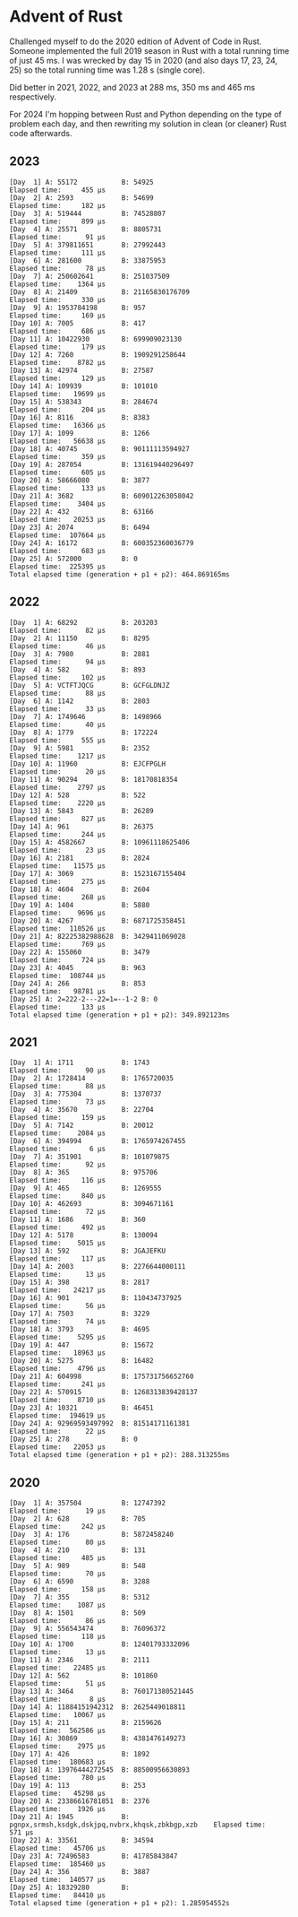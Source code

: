# Advent of Rust

Challenged myself to do the 2020 edition of Advent of Code in Rust. Someone implemented the full 2019 season in Rust with a total running time of just 45 ms. I was wrecked by day 15 in 2020 (and also days 17, 23, 24, 25) so the total running time was 1.28 s (single core). 

Did better in 2021, 2022, and 2023 at 288 ms, 350 ms and 465 ms respectively.

For 2024 I'm hopping between Rust and Python depending on the type of problem each day, and then rewriting my solution in clean (or cleaner) Rust code afterwards.

## 2023
    [Day  1] A: 55172           B: 54925                                              Elapsed time:     455 µs
    [Day  2] A: 2593            B: 54699                                              Elapsed time:     182 µs
    [Day  3] A: 519444          B: 74528807                                           Elapsed time:     899 µs
    [Day  4] A: 25571           B: 8805731                                            Elapsed time:      91 µs
    [Day  5] A: 379811651       B: 27992443                                           Elapsed time:     111 µs
    [Day  6] A: 281600          B: 33875953                                           Elapsed time:      78 µs
    [Day  7] A: 250602641       B: 251037509                                          Elapsed time:    1364 µs
    [Day  8] A: 21409           B: 21165830176709                                     Elapsed time:     330 µs
    [Day  9] A: 1953784198      B: 957                                                Elapsed time:     169 µs
    [Day 10] A: 7005            B: 417                                                Elapsed time:     686 µs
    [Day 11] A: 10422930        B: 699909023130                                       Elapsed time:     179 µs
    [Day 12] A: 7260            B: 1909291258644                                      Elapsed time:    8782 µs
    [Day 13] A: 42974           B: 27587                                              Elapsed time:     129 µs
    [Day 14] A: 109939          B: 101010                                             Elapsed time:   19699 µs
    [Day 15] A: 538343          B: 284674                                             Elapsed time:     204 µs
    [Day 16] A: 8116            B: 8383                                               Elapsed time:   16366 µs
    [Day 17] A: 1099            B: 1266                                               Elapsed time:   56638 µs
    [Day 18] A: 40745           B: 90111113594927                                     Elapsed time:     359 µs
    [Day 19] A: 287054          B: 131619440296497                                    Elapsed time:     605 µs
    [Day 20] A: 58666080        B: 3877                                               Elapsed time:     133 µs
    [Day 21] A: 3682            B: 609012263058042                                    Elapsed time:    3404 µs
    [Day 22] A: 432             B: 63166                                              Elapsed time:   20253 µs
    [Day 23] A: 2074            B: 6494                                               Elapsed time:  107664 µs
    [Day 24] A: 16172           B: 600352360036779                                    Elapsed time:     683 µs
    [Day 25] A: 572000          B: 0                                                  Elapsed time:  225395 µs
    Total elapsed time (generation + p1 + p2): 464.869165ms

## 2022
    [Day  1] A: 68292           B: 203203                                             Elapsed time:      82 µs
    [Day  2] A: 11150           B: 8295                                               Elapsed time:      46 µs
    [Day  3] A: 7980            B: 2881                                               Elapsed time:      94 µs
    [Day  4] A: 582             B: 893                                                Elapsed time:     102 µs
    [Day  5] A: VCTFTJQCG       B: GCFGLDNJZ                                          Elapsed time:      88 µs
    [Day  6] A: 1142            B: 2803                                               Elapsed time:      33 µs
    [Day  7] A: 1749646         B: 1498966                                            Elapsed time:      40 µs
    [Day  8] A: 1779            B: 172224                                             Elapsed time:     555 µs
    [Day  9] A: 5981            B: 2352                                               Elapsed time:    1217 µs
    [Day 10] A: 11960           B: EJCFPGLH                                           Elapsed time:      20 µs
    [Day 11] A: 90294           B: 18170818354                                        Elapsed time:    2797 µs
    [Day 12] A: 528             B: 522                                                Elapsed time:    2220 µs
    [Day 13] A: 5843            B: 26289                                              Elapsed time:     827 µs
    [Day 14] A: 961             B: 26375                                              Elapsed time:     244 µs
    [Day 15] A: 4582667         B: 10961118625406                                     Elapsed time:      23 µs
    [Day 16] A: 2181            B: 2824                                               Elapsed time:   11575 µs
    [Day 17] A: 3069            B: 1523167155404                                      Elapsed time:     275 µs
    [Day 18] A: 4604            B: 2604                                               Elapsed time:     268 µs
    [Day 19] A: 1404            B: 5880                                               Elapsed time:    9696 µs
    [Day 20] A: 4267            B: 6871725358451                                      Elapsed time:  110526 µs
    [Day 21] A: 82225382988628  B: 3429411069028                                      Elapsed time:     769 µs
    [Day 22] A: 155060          B: 3479                                               Elapsed time:     724 µs
    [Day 23] A: 4045            B: 963                                                Elapsed time:  108744 µs
    [Day 24] A: 266             B: 853                                                Elapsed time:   98781 µs
    [Day 25] A: 2=222-2---22=1=--1-2 B: 0                                             Elapsed time:     133 µs
    Total elapsed time (generation + p1 + p2): 349.892123ms

## 2021
    [Day  1] A: 1711            B: 1743                                               Elapsed time:      90 µs
    [Day  2] A: 1728414         B: 1765720035                                         Elapsed time:      88 µs
    [Day  3] A: 775304          B: 1370737                                            Elapsed time:      73 µs
    [Day  4] A: 35670           B: 22704                                              Elapsed time:     159 µs
    [Day  5] A: 7142            B: 20012                                              Elapsed time:    2084 µs
    [Day  6] A: 394994          B: 1765974267455                                      Elapsed time:       6 µs
    [Day  7] A: 351901          B: 101079875                                          Elapsed time:      92 µs
    [Day  8] A: 365             B: 975706                                             Elapsed time:     116 µs
    [Day  9] A: 465             B: 1269555                                            Elapsed time:     840 µs
    [Day 10] A: 462693          B: 3094671161                                         Elapsed time:      72 µs
    [Day 11] A: 1686            B: 360                                                Elapsed time:     492 µs
    [Day 12] A: 5178            B: 130094                                             Elapsed time:    5015 µs
    [Day 13] A: 592             B: JGAJEFKU                                           Elapsed time:     117 µs
    [Day 14] A: 2003            B: 2276644000111                                      Elapsed time:      13 µs
    [Day 15] A: 398             B: 2817                                               Elapsed time:   24217 µs
    [Day 16] A: 901             B: 110434737925                                       Elapsed time:      56 µs
    [Day 17] A: 7503            B: 3229                                               Elapsed time:      74 µs
    [Day 18] A: 3793            B: 4695                                               Elapsed time:    5295 µs
    [Day 19] A: 447             B: 15672                                              Elapsed time:   18963 µs
    [Day 20] A: 5275            B: 16482                                              Elapsed time:    4796 µs
    [Day 21] A: 604998          B: 175731756652760                                    Elapsed time:     241 µs
    [Day 22] A: 570915          B: 1268313839428137                                   Elapsed time:    8710 µs
    [Day 23] A: 10321           B: 46451                                              Elapsed time:  194619 µs
    [Day 24] A: 92969593497992  B: 81514171161381                                     Elapsed time:      22 µs
    [Day 25] A: 278             B: 0                                                  Elapsed time:   22053 µs
    Total elapsed time (generation + p1 + p2): 288.313255ms

## 2020
    [Day  1] A: 357504          B: 12747392                                           Elapsed time:      19 µs
    [Day  2] A: 628             B: 705                                                Elapsed time:     242 µs
    [Day  3] A: 176             B: 5872458240                                         Elapsed time:      80 µs
    [Day  4] A: 210             B: 131                                                Elapsed time:     485 µs
    [Day  5] A: 989             B: 548                                                Elapsed time:      70 µs
    [Day  6] A: 6590            B: 3288                                               Elapsed time:     158 µs
    [Day  7] A: 355             B: 5312                                               Elapsed time:    1087 µs
    [Day  8] A: 1501            B: 509                                                Elapsed time:      86 µs
    [Day  9] A: 556543474       B: 76096372                                           Elapsed time:     118 µs
    [Day 10] A: 1700            B: 12401793332096                                     Elapsed time:      13 µs
    [Day 11] A: 2346            B: 2111                                               Elapsed time:   22485 µs
    [Day 12] A: 562             B: 101860                                             Elapsed time:      51 µs
    [Day 13] A: 3464            B: 760171380521445                                    Elapsed time:       8 µs
    [Day 14] A: 11884151942312  B: 2625449018811                                      Elapsed time:   10067 µs
    [Day 15] A: 211             B: 2159626                                            Elapsed time:  562586 µs
    [Day 16] A: 30869           B: 4381476149273                                      Elapsed time:    2975 µs
    [Day 17] A: 426             B: 1892                                               Elapsed time:  180683 µs
    [Day 18] A: 13976444272545  B: 88500956630893                                     Elapsed time:     780 µs
    [Day 19] A: 113             B: 253                                                Elapsed time:   45298 µs
    [Day 20] A: 23386616781851  B: 2376                                               Elapsed time:    1926 µs
    [Day 21] A: 1945            B: pgnpx,srmsh,ksdgk,dskjpq,nvbrx,khqsk,zbkbgp,xzb    Elapsed time:     571 µs
    [Day 22] A: 33561           B: 34594                                              Elapsed time:   45706 µs
    [Day 23] A: 72496583        B: 41785843847                                        Elapsed time:  185460 µs
    [Day 24] A: 356             B: 3887                                               Elapsed time:  140577 µs
    [Day 25] A: 18329280        B:                                                    Elapsed time:   84410 µs
    Total elapsed time (generation + p1 + p2): 1.285954552s